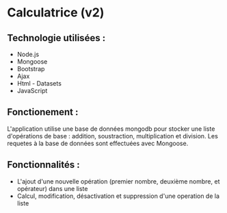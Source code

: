 # Calculatrice (v2)

## Technologie utilisées : 
- Node.js
- Mongoose
- Bootstrap
- Ajax
- Html - Datasets
- JavaScript

## Fonctionement :
L'application utilise une base de données mongodb pour stocker une liste d'opérations de base : addition, soustraction, multiplication et division.
Les requetes à la base de données sont effectuées avec Mongoose.


## Fonctionnalités :
- L'ajout d'une nouvelle opération (premier nombre, deuxième nombre, et opérateur) dans une liste
- Calcul, modification, désactivation et suppression  d'une operation de la liste


